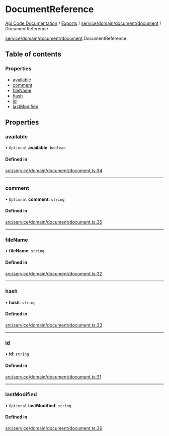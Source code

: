 # DocumentReference
[Api Code Documentation](../README.md) / [Exports](../modules.md) / [service/domain/document/document](../modules/service_domain_document_document.md) / DocumentReference

[service/domain/document/document](../modules/service_domain_document_document.md).DocumentReference

## Table of contents

### Properties

- [available](service_domain_document_document.DocumentReference.md#available)
- [comment](service_domain_document_document.DocumentReference.md#comment)
- [fileName](service_domain_document_document.DocumentReference.md#filename)
- [hash](service_domain_document_document.DocumentReference.md#hash)
- [id](service_domain_document_document.DocumentReference.md#id)
- [lastModified](service_domain_document_document.DocumentReference.md#lastmodified)

## Properties

### available

• `Optional` **available**: `boolean`

#### Defined in

[src/service/domain/document/document.ts:34](https://github.com/openkfw/TruBudget/blob/c993c60c/api/src/service/domain/document/document.ts#L34)

___

### comment

• `Optional` **comment**: `string`

#### Defined in

[src/service/domain/document/document.ts:35](https://github.com/openkfw/TruBudget/blob/c993c60c/api/src/service/domain/document/document.ts#L35)

___

### fileName

• **fileName**: `string`

#### Defined in

[src/service/domain/document/document.ts:32](https://github.com/openkfw/TruBudget/blob/c993c60c/api/src/service/domain/document/document.ts#L32)

___

### hash

• **hash**: `string`

#### Defined in

[src/service/domain/document/document.ts:33](https://github.com/openkfw/TruBudget/blob/c993c60c/api/src/service/domain/document/document.ts#L33)

___

### id

• **id**: `string`

#### Defined in

[src/service/domain/document/document.ts:31](https://github.com/openkfw/TruBudget/blob/c993c60c/api/src/service/domain/document/document.ts#L31)

___

### lastModified

• `Optional` **lastModified**: `string`

#### Defined in

[src/service/domain/document/document.ts:36](https://github.com/openkfw/TruBudget/blob/c993c60c/api/src/service/domain/document/document.ts#L36)
